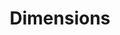---
layout: default
bigquery: https://console.cloud.google.com/bigquery?p=covid-19-dimensions-ai&page=table&d=data&t=publications
contributors: Digital Science, https://www.digital-science.com/
cost: Free for personal, non-commercial use.
description: Dimensions contains more than 100 million publications, ranging from
  articles published in scholarly journals, books and book chapters, to preprints
  and conference proceedings. All publications are contextualized with linked data
  sets, funding, publications, patents, clinical trials, and policy documents. You
  can also view associated categories, funders, institutions, and researcher profiles.
documentation: https://docs.dimensions.ai/bigquery/index.html
last_edit: Mon, 04 Apr 2022 19:04:00 GMT
location: https://www.dimensions.ai/products/free/
maintained_by: Digital Science, https://www.digital-science.com/
schema_fields: '[''links'', ''funding_gbp'', ''research_org_state_codes'', ''book_title'',
  ''labels'', ''granted_date'', ''conference'', ''categories'', ''research_org_countries'',
  ''original_assignee_countries'', ''end_year'', ''category_bra'', ''resulting_publication_ids'',
  ''license'', ''original_assignee'', ''assignee_orgs'', ''family_id'', ''embargo_date'',
  ''date_normal'', ''proceedings_title'', ''associated_publication_doi'', ''category_icrp_ct'',
  ''funding_cad'', ''funding_usd'', ''citations_count'', ''repository_url'', ''repository_id'',
  ''abstract'', ''authors'', ''external_ids'', ''current_assignee_countries'', ''pmcid'',
  ''research_org_city_names'', ''resulting_publication_doi'', ''brief_title'', ''funding_chf'',
  ''status'', ''date_print'', ''date_imported_gbq'', ''acronym'', ''relationships'',
  ''date_modified'', ''research_org_country_names'', ''funder_org_acronyms'', ''expiration_year'',
  ''legal_events'', ''funding_amount'', ''category_hra'', ''publication_year'', ''publication_ids'',
  ''pages'', ''end_date'', ''inventor_names'', ''family_members_ids'', ''funding_cny'',
  ''book_series_title'', ''funding_details'', ''eisbn'', ''isbn'', ''linkout'', ''research_orgs'',
  ''year'', ''volume'', ''parent_id'', ''issue'', ''source_id'', ''original_abstract'',
  ''category_uoa'', ''mesh_headings'', ''doi'', ''publisher'', ''supporting_grant_ids'',
  ''acknowledgements'', ''category_sdg'', ''types'', ''start_year'', ''created_date'',
  ''registry'', ''funding_eur'', ''mesh_terms'', ''date_online'', ''journal_lists'',
  ''filing_year'', ''repository_name'', ''original_title'', ''open_access_categories_v2'',
  ''associated_publication_pmid'', ''citation_string'', ''filing_status'', ''associated_publication_arxiv_id'',
  ''funding_aud'', ''email_address'', ''funder_org_state_codes'', ''concepts'', ''altmetrics'',
  ''kind'', ''arxiv_id'', ''type'', ''associated_publication_id'', ''ipcr'', ''research_org_cities'',
  ''organisation_details'', ''associated_grant_ids'', ''application_number'', ''established'',
  ''jurisdiction'', ''citations'', ''research_org_state_names'', ''category_hrcs_hc'',
  ''funder_org_countries'', ''granted_year'', ''phase'', ''family_count'', ''wikipedia_url'',
  ''funder_org_cities'', ''metrics'', ''funding_jpy'', ''id'', ''title'', ''funder_org'',
  ''date'', ''category_icrp_cso'', ''name'', ''foa_number'', ''subtitles'', ''conditions'',
  ''funder_orgs'', ''editors'', ''gender'', ''clinical_trial_ids'', ''aliases'', ''publication_date'',
  ''filing_date'', ''priority_date'', ''funding_nzd'', ''open_access_categories'',
  ''assignee_countries'', ''funding_currency'', ''description'', ''journal'', ''original_assignee_orgs'',
  ''current_assignee'', ''investigators'', ''active_years'', ''cpc'', ''expiration_date'',
  ''researcher_ids'', ''acronyms'', ''address'', ''pmid'', ''patent_ids'', ''priority_year'',
  ''current_assignee_orgs'', ''interventions'', ''category_rcdc'', ''grant_number'',
  ''legal_status'', ''cited_by_ids'', ''reference_ids'', ''date_inserted'', ''category_hrcs_rac'',
  ''funder_countries'', ''category_for'', ''language'', ''start_date'']'
shortname: dimensions
tags:
- scholarly literature
- patents
- funding
- clinical trials
- academic profiles
terms_of_use: 'Use of both the Dimensions COVID-19 dataset and full Dimensions dataset
  are subject to the Dimensions Terms of use: https://www.dimensions.ai/policies-terms-legal '
title: Dimensions
uuid: dcff88bd-fe6b-4fdb-8159-809bf9d7bc1c
---